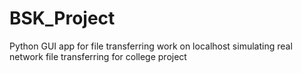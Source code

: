 # BSK_Project
Python GUI app for file transferring work on localhost simulating real network file transferring for college project
